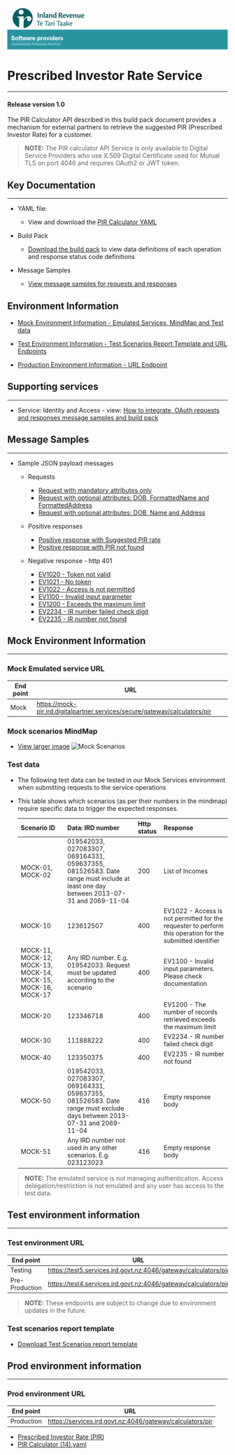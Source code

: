 ![IRD logo](../Images/IRlogo.gif)
![Software Dev](../Images/SoftwareDev.png)

# Prescribed Investor Rate Service 
---
#### Release version 1.0
The PIR Calculator API described in this build pack document provides a mechanism for external partners to retrieve the suggested PIR (Prescribed Investor Rate) for a customer.

>**NOTE:** The PIR calculator API Service is only available to Digital Service Providers who use X.509 Digital Certificate used for Mutual TLS on port 4046 and requires OAuth2 or JWT token.

## Key Documentation
---
- YAML file:
	- View and download the [PIR Calculator YAML](PIR%20Calculator%20(14).yaml)

- Build Pack 
	- [Download the build pack](Build%20pack%20-%20Prescribed%20Investor%20Rate%20Service.pdf) to view data definitions of each operation and response status code definitions
	
- Message Samples
	* [View message samples for requests and responses](#-message-samples)

## Environment Information
- [Mock Environment Information - Emulated Services, MindMap and Test data](#-mock-environment-information)

- [Test Environment Information - Test Scenarios Report Template and URL Endpoints](#-test-environment-information)

- [Production Environment Information - URL Endpoint](#-prod-environment-information)

## Supporting services
---
- Service: Identity and Access - view: [How to integrate, OAuth requests and responses message samples and build pack](../Service%20-%20Identity%20and%20Access/Latest/)

## Message Samples
---
* Sample JSON payload messages
	* Requests
	    * [Request with mandatory attributes only](sample%20messages/request_with_mandatory_attributes.json)
	    * [Request with optional attributes: DOB, FormattedName and FormattedAddress](sample%20messages/request_with_optional_attributes_1.json)
	    * [Request with optional attributes: DOB, Name and Address](sample%20messages/request_with_optional_attributes_2.json)
	    
	* Positive responses
	    * [Positive response with Suggested PIR rate](sample%20messages/response_with_SuggestedPirRate.json)
	    * [Positive response with PIR not found](sample%20messages/response_with_PirRateNotFound.json)
	  
	* Negative response - http 401
	    * [EV1020 - Token not valid](sample%20messages/response_EV1020_token_is_not_valid.json)
	    * [EV1021 - No token](sample%20messages/response_EV1021_no_token.json)
	    * [EV1022 - Access is not permitted](sample%20messages/response_EV1022_access_is_not_permitted.json)
	    * [EV1100 - Invalid input parameter](sample%20messages/response_EV1100_invalid_input_parameter.json)
	    * [EV1200 - Exceeds the maximum limit](sample%20messages/response_EV1200_exceed_the_max_limit.json)
	    * [EV2234 - IR number failed check digit](sample%20messages/response_EV2234_IR_failed_check_digit.json)
	    * [EV2235 - IR number not found](sample%20messages/response_EV2235_IR_not_found.json)
	    
## Mock Environment Information
---
### Mock Emulated service URL
| End point|  URL|
|--|--|
| Mock | https://mock-pir.ird.digitalpartner.services/secure/gateway/calculators/pir |

### Mock scenarios MindMap

- [View larger image](images/Income%20API%20Emulator%20Mindmap.png)
![Mock Scenarios](images/Income%20API%20Emulator%20Mindmap.png)

### Test data

   - The following test data can be tested in our Mock Services environment when submitting requests to the service operations
   - This table shows which scenarios (as per their numbers in the mindmap) require specific data to trigger the expected responses.

      Scenario ID | Data: IRD number | Http status | Response 
    	--- | --- | --- | ---
    	MOCK-01, MOCK-02 | 019542033, 027083307, 069164331, 059637355, 081526583. Date range must include at least one day between 2013-07-31 and 2069-11-04 | 200 | List of Incomes
    	MOCK-10 | 123612507 | 400 | EV1022 - Access is not permitted for the requester to perform this operation for the submitted identifier
    	MOCK-11, MOCK-12, MOCK-13, MOCK-14, MOCK-15, MOCK-16, MOCK-17 | Any IRD number. E.g. 019542033. Request must be updated according to the scenario | 400 | EV1100 - Invalid input parameters. Please check documentation
    	MOCK-20 | 123346718 | 400 | EV1200 - The number of records retrieved exceeds the maximum limit
    	MOCK-30 | 111888222 | 400 | EV2234 - IR number failed check digit
    	MOCK-40 | 123350375 | 400 | EV2235 - IR number not found
    	MOCK-50 | 019542033, 027083307, 069164331, 059637355, 081526583. Date range must exclude days between 2013-07-31 and 2069-11-04 | 416 | Empty response body
    	MOCK-51 | Any IRD number not used in any other scenarios. E.g. 023123023 | 416 | Empty response body

>**NOTE:** The emulated service is not managing authentication. Access delegation/restriction is not emulated and any user has access to the test data.

## Test environment information
---
### Test environment URL
| End point|  URL|
|--|--|
| Testing | https://test5.services.ird.govt.nz:4046/gateway/calculators/pir |    
| Pre-Production | https://test4.services.ird.govt.nz:4046/gateway/calculators/pir | 

>**NOTE:** These endpoints are subject to change due to environment updates in the future. 

### Test scenarios report template

- [Download Test Scenarios report template](PIR%20Calculator%20Service%20-%20Test%20Report%20Template.docx)

## Prod environment information
---
### Prod environment URL
| End point|  URL|
|--|--|
| Production | https://services.ird.govt.nz:4046/gateway/calculators/pir |




* [Prescribed Investor Rate (PIR)](Build%20pack%20-%20Prescribed%20Investor%20Rate%20Service.pdf)
* [PIR Calculator (14).yaml](PIR%20Calculator%20(14).yaml)
